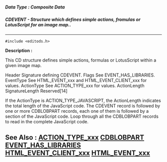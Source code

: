 ##### Data Type : Composite Data
##### CDEVENT - Structure which defines simple actions, fromulas or LotusScript for an image map..
---
```
#include <editods.h>
```
**Description :**

This CD structure defines simple actions, formulas or LotusScript within a 
given image map.

Header  Signature defining CDEVENT.
Flags  See EVENT_HAS_LIBRARIES.
EventType  See HTML_EVENT_xxx and HTML_EVENT_CLIENT_xxx for values.
ActionType  See ACTION_TYPE_xxx for values.
ActionLength
SignatureLength
Reserved[14]


If the ActionType is ACTION_TYPE_JAVASCRIPT, the ActionLength indicates the 
total length of the JavaScript code.  The CDEVENT record is followed by one or 
more CDBLOBPART records, each one of them is followed by a section of the 
JavaScript code.  Loop through all the CDBLOBPART records to read in the 
complete JavaScript code.

**See Also :**
[ACTION_TYPE_xxx](/domino-c-api-docs/reference/Symb/ACTION_TYPE_xxx)
[CDBLOBPART](/domino-c-api-docs/reference/Data/CDBLOBPART)
[EVENT_HAS_LIBRARIES](/domino-c-api-docs/reference/Symb/EVENT_HAS_LIBRARIES)
[HTML_EVENT_CLIENT_xxx](/domino-c-api-docs/reference/Symb/HTML_EVENT_CLIENT_xxx)
[HTML_EVENT_xxx](/domino-c-api-docs/reference/Symb/HTML_EVENT_xxx)
---
